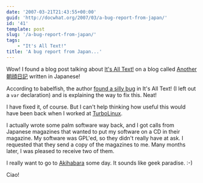 ```yaml
---
date: '2007-03-21T21:43:55+00:00'
guid: 'http://docwhat.org/2007/03/a-bug-report-from-japan/'
id: '41'
template: post
slug: '/a-bug-report-from-japan/'
tags:
    - "It's All Text!"
title: 'A bug report from Japan...'
---
```


Wow! I found a blog post talking about
[It's All Text!](http://addons.mozilla.org/firefox/4125) on a blog called
[Another 朝顔日記](http://d.hatena.ne.jp/nyama/) written in Japanese!

According to babelfish, the author
[found a silly bug](http://d.hatena.ne.jp/nyama/20070309/1173408162) in It's
All Text! (I left out a `var` declaration) and is explaining the way to fix
this. Neat!

I have fixed it, of course. But I can't help thinking how useful this would
have been back when I worked at
[TurboLinux](https://en.wikipedia.org/wiki/Turbolinux).

I actually wrote some palm software way back, and I got calls from Japanese
magazines that wanted to put my software on a CD in their magazine. My
software was GPL'ed, so they didn't really have at ask. I requested that they
send a copy of the magazines to me. Many months later, I was pleased to
receive two of them.

I really want to go to [Akihabara](http://en.wikipedia.org/wiki/Akihabara)
some day. It sounds like geek paradise. :-)

Ciao!
